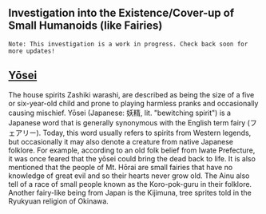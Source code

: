 ## Investigation into the Existence/Cover-up of Small Humanoids (like Fairies)

```
Note: This investigation is a work in progress. Check back soon for more updates!
```

## [Yōsei](https://en.wikipedia.org/wiki/Y%C5%8Dsei)

The house spirits Zashiki warashi, are described as being the size of a five or six-year-old child and prone to playing
harmless pranks and occasionally causing mischief.
Yōsei (Japanese: 妖精, lit. "bewitching spirit") is a Japanese word that is generally synonymous with the English term
fairy (フェアリー). Today, this word usually refers to spirits from Western legends, but occasionally it may also denote
a creature from native Japanese folklore. For example, according to an old folk belief from Iwate Prefecture, it was
once feared that the yōsei could bring the dead back to life. It is also mentioned that the people of Mt. Hōrai are
small fairies that have no knowledge of great evil and so their hearts never grow old. The Ainu also tell of a race of
small people known as the Koro-pok-guru in their folklore. Another fairy-like being from Japan is the Kijimuna, tree
sprites told in the Ryukyuan religion of Okinawa.